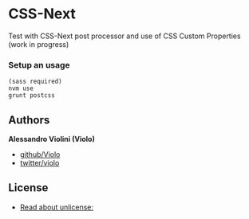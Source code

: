 # CSS-Next
Test with CSS-Next post processor and use of CSS Custom Properties (work in progress)

### Setup an usage
    (sass required)
    nvm use
    grunt postcss

## Authors

**Alessandro Violini (Violo)**

+ [github/Violo](https://github.com/Violo/tools.git)
+ [twitter/violo](http://twitter.com/violo)


## License
+ [Read about unlicense:](http://unlicense.org)